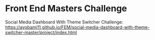 # Front End Masters Challenge

Social Media Dashboard With Theme Switcher Challenge: https://ayobami11.github.io/FEM/social-media-dashboard-with-theme-switcher-master/project/index.html